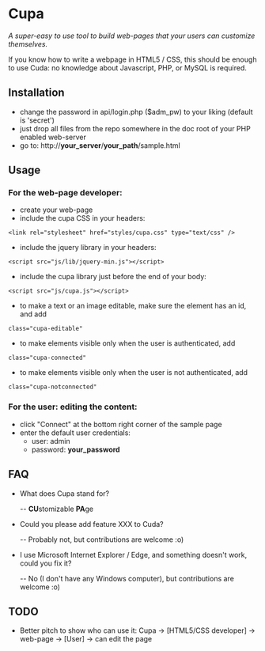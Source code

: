 # Cupa

*A super-easy to use tool to build web-pages that your users can customize themselves.*

If you know how to write a webpage in HTML5 / CSS, this should be enough to use Cuda: no knowledge about Javascript, PHP, or MySQL is required.

## Installation

* change the password in api/login.php ($adm_pw) to your liking (default is 'secret')
* just drop all files from the repo somewhere in the doc root of your PHP enabled web-server
* go to: http://**your_server**/**your_path**/sample.html

## Usage

### For the web-page developer:

* create your web-page
* include the cupa CSS in your headers:

```<link rel="stylesheet" href="styles/cupa.css" type="text/css" />```

* include the jquery library in your headers:

```<script src="js/lib/jquery-min.js"></script>```

* include the cupa library just before the end of your body:

```<script src="js/cupa.js"></script>```

* to make a text or an image editable, make sure the element has an id, and add

```class="cupa-editable"```

* to make elements visible only when the user is authenticated, add

```class="cupa-connected"```

* to make elements visible only when the user is not authenticated, add

```class="cupa-notconnected"```

### For the user: editing the content:

* click "Connect" at the bottom right corner of the sample page
* enter the default user credentials:
    * user: admin
    * password: **your_password**

## FAQ

* What does Cupa stand for?

    -- **CU**stomizable **PA**ge

* Could you please add feature XXX to Cuda?

    -- Probably not, but contributions are welcome :o)

* I use Microsoft Internet Explorer / Edge, and something doesn't work, could you fix it?

    -- No (I don't have any Windows computer), but contributions are welcome :o)

## TODO

* Better pitch to show who can use it: Cupa -> [HTML5/CSS developer] -> web-page -> [User] -> can edit the page

